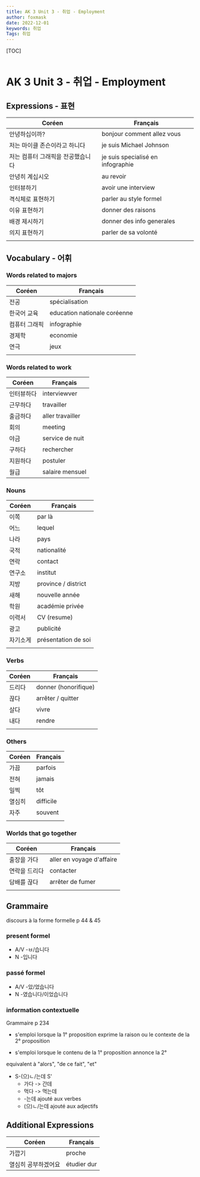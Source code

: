 ```yaml
---
title: AK 3 Unit 3 - 취업 - Employment
author: foxmask
date: 2022-12-01
keywords: 취업
Tags: 취업
---
```


[TOC]
```toc
```


# AK 3 Unit 3 - 취업 - Employment

## Expressions - 표현

| Coréen                            | Français                          |
| --------------------------------- | --------------------------------- |
| 안녕하십이까?                     | bonjour comment allez vous        |
| 저는 마이클 존슨이라고 하니다     | je suis Michael Johnson           |
| 저는 컴퓨터 그래픽을 전공했습니다 | je suis specialisé en infographie |
| 안녕히 계십시오                   | au revoir                         |
| 인터뷰하기                        | avoir une interview               |
| 격식체로 표현하기                 | parler au style formel            |
| 이유 표현하기                     | donner des raisons                |
| 배경 제시하기                     | donner des info generales         |
| 의지 표현하기                     | parler de sa volonté              |
|                                   |                                   | 


## Vocabulary - 어휘

### Words related to majors


| Coréen        | Français                     |
| ------------- | ---------------------------- |
| 전공          | spécialisation               |
| 한국어 교육   | education nationale coréenne |
| 컴퓨터 그래픽 | infographie                  |
| 경제학        | economie                     |
| 연극          | jeux                         |
|               |                              |

### Words related to work

| Coréen     | Français         |
| ---------- | ---------------- |
| 인터뷰하다 | interviewver     |
| 근무하다   | travailler       |
| 출금하다   | aller travailler |
| 회의       | meeting          |
| 야금       | service de nuit  |
| 구하다     | rechercher       |
| 지원하다   | postuler         |
| 월급       | salaire mensuel  |

### Nouns


| Coréen   | Français            |
| -------- | ------------------- |
| 이쪽     | par là              |
| 어느     | lequel              |
| 나라     | pays                |
| 국적     | nationalité         |
| 연락     | contact             |
| 연구소   | institut            |
| 지방     | province / district |
| 새해     | nouvelle année      |
| 학원     | académie privée     |
| 이력서   | CV (resume)         |
| 광고     | publicité           |
| 자기소게 | présentation de soi |
|          |                     |

### Verbs

| Coréen | Français             |
| ------ | -------------------- |
| 드리다 | donner (honorifique) |
| 끊다   | arrêter / quitter    |
| 살다   | vivre                |
| 내다   | rendre               |
|        |                      |

### Others

| Coréen | Français  |
| ------ | --------- |
| 가끔   | parfois   |
| 전혀   | jamais    |
| 일찍   | tôt       |
| 열심히 | difficile |
| 자주   | souvent   |
|        |           |

### Worlds that go together

| Coréen        | Français                  |
| ------------- | ------------------------- |
| 출장을 가다   | aller en voyage d'affaire |
| 연락을 드리다 | contacter                 |
| 담배를 끊다   | arrêter de fumer          |
|               |                           |

## Grammaire 

discours à la forme formelle p 44 & 45

### present formel

- A/V -ㅂ/습니다
- N -입니다

### passé formel

- A/V -았/었습니다 
- N -였습니다/이었습니다

### information contextuelle

Grammaire p 234

- s'emploi lorsque la 1° proposition exprime la raison ou le contexte de la 2° proposition

- s'emploi lorsque le contenu de la 1° proposition annonce la 2°

equivalent à "alors", "de ce fait", "et"

- S-(으)ㄴ/는데 S'
  - 가다 -> 간데
  - 먹다 -> 먹는데
  - -는데 ajouté aux verbes
  - (으)ㄴ/는데 ajouté aux adjectifs
  
  

## Additional Expressions

| Coréen              | Français    |
| ------------------- | ----------- |
| 가깝기              | proche      |
| 열심히 공부하겠어요 | étudier dur |